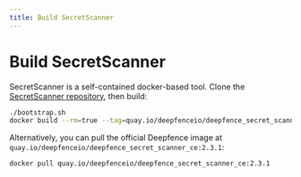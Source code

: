 ```yaml
---
title: Build SecretScanner
---
```


# Build SecretScanner

SecretScanner is a self-contained docker-based tool. Clone the [SecretScanner repository](https://github.com/deepfence/SecretScanner), then build:

```bash
./bootstrap.sh
docker build --rm=true --tag=quay.io/deepfenceio/deepfence_secret_scanner_ce:2.3.1 -f Dockerfile .
```

Alternatively, you can pull the official Deepfence image at `quay.io/deepfenceio/deepfence_secret_scanner_ce:2.3.1`:

```bash
docker pull quay.io/deepfenceio/deepfence_secret_scanner_ce:2.3.1
```